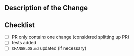 <!-- If there's already an issue that this PR fixes, add that issue number below after 'Fixes #' -->
<!-- Fixes # -->

<!-- markdownlint-disable MD041 -->

## Description of the Change

## Checklist

<!-- Replace '[ ]' with '[x]' to indicate that the checklist item is completed. -->
<!-- You can check the boxes now or later by just clicking on them. -->
<!-- Replace a tick box with NA if the item is not applicable to your PR. -->

- [ ] PR only contains one change (considered splitting up PR)
- [ ] tests added
- [ ] `CHANGELOG.md` updated (if necessary)
